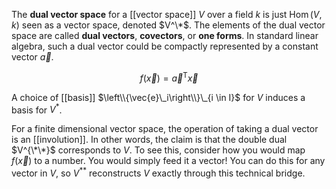The **dual vector space** for a [[vector space]] $V$ over a field $k$ is just $\operatorname{Hom}(V, k)$ seen as a vector space, denoted $V^\*$. The elements of the dual vector space are called **dual vectors**, **covectors**, or **one forms**. In standard linear algebra, such a dual vector could be compactly represented by a constant vector $\vec{a}$.

$$
f(\vec{x}) = \vec{a}^\mathsf{T} \vec{x}
$$

A choice of [[basis]] $\left\\{\vec{e}\_i\right\\}\_{i \in I}$ for $V$ induces a basis for $V^*$.

For a finite dimensional vector space, the operation of taking a dual vector is an [[involution]]. In other words, the claim is that the double dual $V^{\*\*}$ corresponds to $V$. To see this, consider how you would map $f(\vec{x})$ to a number. You would simply feed it a vector! You can do this for any vector in $V$, so $V^{**}$ reconstructs $V$ exactly through this technical bridge.
